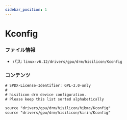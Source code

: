 ```yaml
---
sidebar_position: 1
---
```

# Kconfig

### ファイル情報

- パス: `linux-v6.12/drivers/gpu/drm/hisilicon/Kconfig`

### コンテンツ

```txt
# SPDX-License-Identifier: GPL-2.0-only
#
# hisilicon drm device configuration.
# Please keep this list sorted alphabetically

source "drivers/gpu/drm/hisilicon/hibmc/Kconfig"
source "drivers/gpu/drm/hisilicon/kirin/Kconfig"

```
